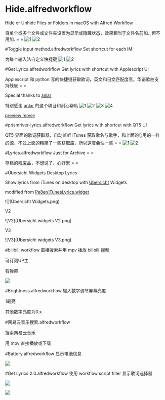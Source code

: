 # Hide.alfredworkflow
Hide or Unhide Files or Folders in macOS with Alfred Workflow

将单个或多个文件或文件夹设置为显示或隐藏状态，效果相当于文件名前加. ,但不用加. = =
![1](preview1.png)
![2](preview2.gif)


#Toggle input method.alfredworkflow
Set shortcut for each IM

为每个输入法自定义快捷键
![1](ToggleIM2.png)
![2](ToggleIM1.gif)


#Get Lyrics.alfredworkflow
Get lyrics with shortcut with Applescript UI

Applescript 和 python 写的快捷键获取歌词，英文和日文匹配度高，华语歌曲支持残废 = =

Special thanks to [anlar](https://github.com/anlar/prismriver-lyrics)

特别感谢 [anlar](https://github.com/anlar/prismriver-lyrics) 的这个项目和耐心帮助
![1](getlyrics1.png)
![2](getlyrics2.png)
![3](getlyrics3.png)
![4](getlyrics4.png)

[preview movie](https://youtu.be/nJPrVlOMQko)


#prismriver-lyrics.alfredworkflow
Get lyrics with shortcut with QT5 UI

QT5 界面的歌词获取器，自动监听 iTunes 获取歌名与歌手，和上面的👆用的一样的源，不过上面的精简了一些获取库，所以速度会快一些 = =
![1](prismriver1.png)
![2](prismriver2.png)


#Lyrics.alfredworkflow
Just for Archive = =

存档的残废品，不想说了，心好累 = =


#Übersicht Widgets Desktop Lyrics

Show lyrics from iTunes on desktop with [Übersicht](http://tracesof.net/uebersicht/) Widgets

modified from [Pe8er/iTunesLyrics.widget](https://github.com/Pe8er/iTunesLyrics.widget)

![](Übersicht Widgets.png)

V2

![V2](Übersicht widgets V2.png)

V3

![V3](Übersicht widgets V3.png)


#bilibili.workflow
直接搜索并用 mpv 播放 bilibili 视频

可订阅UP主

有弹幕

![](bilibili.gif)


#Brightness.alfredworkflow
输入数字调节屏幕亮度

1最亮 

其他数字亮度为0.x


#网易云音乐搜索.alfredworkflow

搜索网易云音乐

用 mpv 直接播放或下载


#Battery.alfredworkflow
显示电池信息

![](battery.png)


#Get Lyrics 2.0.alfredworkflow
使用 workflow script filter 显示歌词选择器

![](GL1.png)

![](GL2.png)
